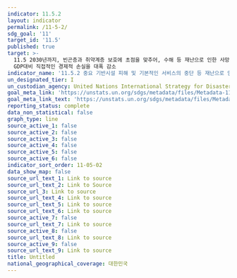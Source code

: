 ```yaml
---
indicator: 11.5.2
layout: indicator
permalink: /11-5-2/
sdg_goal: '11'
target_id: '11.5'
published: true
target: >-
  11.5 2030년까지, 빈곤층과 취약계층 보호에 초점을 맞추어, 수해 등 재난으로 인한 사망자 및 피해자수를 대폭 줄이고 세계 총
  GDP대비 직접적인 경제적 손실을 대폭 감소
indicator_name: '11.5.2 중요 기반시설 피해 및 기본적인 서비스의 중단 등 재난으로 인한 GDP 대비 직접적인 경제적 손실 '
un_designated_tier: I
un_custodian_agency: United Nations International Strategy for Disaster Reduction (UNISDR)
goal_meta_link: 'https://unstats.un.org/sdgs/metadata/files/Metadata-11-05-02.pdf'
goal_meta_link_text: 'https://unstats.un.org/sdgs/metadata/files/Metadata-11-05-02.pdf'
reporting_status: complete
data_non_statistical: false
graph_type: line
source_active_1: false
source_active_2: false
source_active_3: false
source_active_4: false
source_active_5: false
source_active_6: false
indicator_sort_order: 11-05-02
data_show_map: false
source_url_text_1: Link to source
source_url_text_2: Link to Source
source_url_3: Link to source
source_url_text_4: Link to source
source_url_text_5: Link to source
source_url_text_6: Link to source
source_active_7: false
source_url_text_7: Link to source
source_active_8: false
source_url_text_8: Link to source
source_active_9: false
source_url_text_9: Link to source
title: Untitled
national_geographical_coverage: 대한민국
---
```

